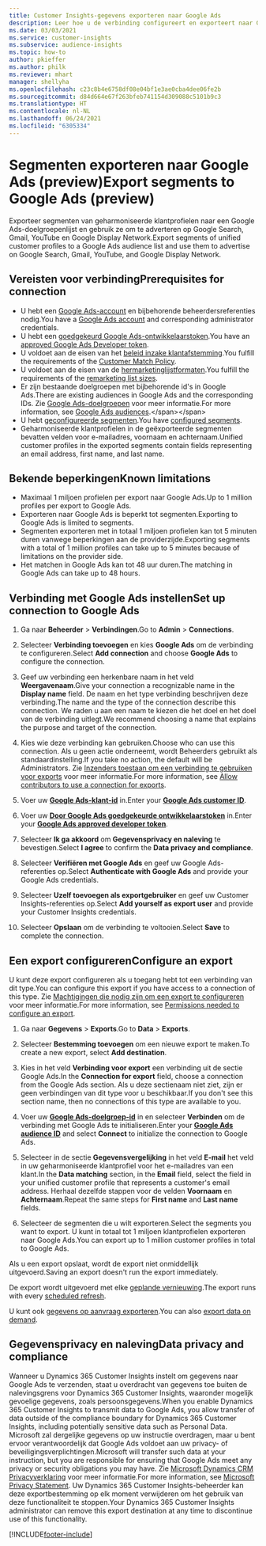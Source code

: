 ```yaml
---
title: Customer Insights-gegevens exporteren naar Google Ads
description: Leer hoe u de verbinding configureert en exporteert naar Google Ads.
ms.date: 03/03/2021
ms.service: customer-insights
ms.subservice: audience-insights
ms.topic: how-to
author: pkieffer
ms.author: philk
ms.reviewer: mhart
manager: shellyha
ms.openlocfilehash: c23c8b4e6758df08e04bf1e3ae0cba4dee06fe2b
ms.sourcegitcommit: d84d664e67f263bfeb741154d309088c5101b9c3
ms.translationtype: HT
ms.contentlocale: nl-NL
ms.lasthandoff: 06/24/2021
ms.locfileid: "6305334"
---
```

# <a name="export-segments-to-google-ads-preview"></a><span data-ttu-id="a2bbc-103">Segmenten exporteren naar Google Ads (preview)</span><span class="sxs-lookup"><span data-stu-id="a2bbc-103">Export segments to Google Ads (preview)</span></span>

<span data-ttu-id="a2bbc-104">Exporteer segmenten van geharmoniseerde klantprofielen naar een Google Ads-doelgroepenlijst en gebruik ze om te adverteren op Google Search, Gmail, YouTube en Google Display Network.</span><span class="sxs-lookup"><span data-stu-id="a2bbc-104">Export segments of unified customer profiles to a Google Ads audience list and use them to advertise on Google Search, Gmail, YouTube, and Google Display Network.</span></span> 

## <a name="prerequisites-for-connection"></a><span data-ttu-id="a2bbc-105">Vereisten voor verbinding</span><span class="sxs-lookup"><span data-stu-id="a2bbc-105">Prerequisites for connection</span></span>

-   <span data-ttu-id="a2bbc-106">U hebt een [Google Ads-account](https://ads.google.com/) en bijbehorende beheerdersreferenties nodig.</span><span class="sxs-lookup"><span data-stu-id="a2bbc-106">You have a [Google Ads account](https://ads.google.com/) and corresponding administrator credentials.</span></span>
-   <span data-ttu-id="a2bbc-107">U hebt een [goedgekeurd Google Ads-ontwikkelaarstoken](https://developers.google.com/google-ads/api/docs/first-call/dev-token).</span><span class="sxs-lookup"><span data-stu-id="a2bbc-107">You have an [approved Google Ads Developer token](https://developers.google.com/google-ads/api/docs/first-call/dev-token).</span></span> 
-   <span data-ttu-id="a2bbc-108">U voldoet aan de eisen van het [beleid inzake klantafstemming](https://support.google.com/adspolicy/answer/6299717).</span><span class="sxs-lookup"><span data-stu-id="a2bbc-108">You fulfill the requirements of the [Customer Match Policy](https://support.google.com/adspolicy/answer/6299717).</span></span>
-   <span data-ttu-id="a2bbc-109">U voldoet aan de eisen van de [hermarketinglijstformaten](https://support.google.com/google-ads/answer/7558048).</span><span class="sxs-lookup"><span data-stu-id="a2bbc-109">You fulfill the requirements of the [remarketing list sizes](https://support.google.com/google-ads/answer/7558048).</span></span>
-   <span data-ttu-id="a2bbc-110">Er zijn bestaande doelgroepen met bijbehorende id's in Google Ads.</span><span class="sxs-lookup"><span data-stu-id="a2bbc-110">There are existing audiences in Google Ads and the corresponding IDs.</span></span> <span data-ttu-id="a2bbc-111">Zie [Google Ads-doelgroepen](https://support.google.com/google-ads/answer/7558048?hl=en#:~:text=Audience%20lists%20is%20a%20section,Display%20Network%20through%20remarketing%20campaigns.) voor meer informatie.</span><span class="sxs-lookup"><span data-stu-id="a2bbc-111">For more information, see [Google Ads audiences](https://support.google.com/google-ads/answer/7558048?hl=en#:~:text=Audience%20lists%20is%20a%20section,Display%20Network%20through%20remarketing%20campaigns.).</span></span>
-   <span data-ttu-id="a2bbc-112">U hebt [geconfigureerde segmenten](segments.md).</span><span class="sxs-lookup"><span data-stu-id="a2bbc-112">You have [configured segments](segments.md).</span></span>
-   <span data-ttu-id="a2bbc-113">Geharmoniseerde klantprofielen in de geëxporteerde segmenten bevatten velden voor e-mailadres, voornaam en achternaam.</span><span class="sxs-lookup"><span data-stu-id="a2bbc-113">Unified customer profiles in the exported segments contain fields representing an email address, first name, and last name.</span></span>

## <a name="known-limitations"></a><span data-ttu-id="a2bbc-114">Bekende beperkingen</span><span class="sxs-lookup"><span data-stu-id="a2bbc-114">Known limitations</span></span>

- <span data-ttu-id="a2bbc-115">Maximaal 1 miljoen profielen per export naar Google Ads.</span><span class="sxs-lookup"><span data-stu-id="a2bbc-115">Up to 1 million profiles per export to Google Ads.</span></span>
- <span data-ttu-id="a2bbc-116">Exporteren naar Google Ads is beperkt tot segmenten.</span><span class="sxs-lookup"><span data-stu-id="a2bbc-116">Exporting to Google Ads is limited to segments.</span></span>
- <span data-ttu-id="a2bbc-117">Segmenten exporteren met in totaal 1 miljoen profielen kan tot 5 minuten duren vanwege beperkingen aan de providerzijde.</span><span class="sxs-lookup"><span data-stu-id="a2bbc-117">Exporting segments with a total of 1 million profiles can take up to 5 minutes because of limitations on the provider side.</span></span> 
- <span data-ttu-id="a2bbc-118">Het matchen in Google Ads kan tot 48 uur duren.</span><span class="sxs-lookup"><span data-stu-id="a2bbc-118">The matching in Google Ads can take up to 48 hours.</span></span>

## <a name="set-up-connection-to-google-ads"></a><span data-ttu-id="a2bbc-119">Verbinding met Google Ads instellen</span><span class="sxs-lookup"><span data-stu-id="a2bbc-119">Set up connection to Google Ads</span></span>

1. <span data-ttu-id="a2bbc-120">Ga naar **Beheerder** > **Verbindingen**.</span><span class="sxs-lookup"><span data-stu-id="a2bbc-120">Go to **Admin** > **Connections**.</span></span>

1. <span data-ttu-id="a2bbc-121">Selecteer **Verbinding toevoegen** en kies **Google Ads** om de verbinding te configureren.</span><span class="sxs-lookup"><span data-stu-id="a2bbc-121">Select **Add connection** and choose **Google Ads** to configure the connection.</span></span>

1. <span data-ttu-id="a2bbc-122">Geef uw verbinding een herkenbare naam in het veld **Weergavenaam**.</span><span class="sxs-lookup"><span data-stu-id="a2bbc-122">Give your connection a recognizable name in the **Display name** field.</span></span> <span data-ttu-id="a2bbc-123">De naam en het type verbinding beschrijven deze verbinding.</span><span class="sxs-lookup"><span data-stu-id="a2bbc-123">The name and the type of the connection describe this connection.</span></span> <span data-ttu-id="a2bbc-124">We raden u aan een naam te kiezen die het doel en het doel van de verbinding uitlegt.</span><span class="sxs-lookup"><span data-stu-id="a2bbc-124">We recommend choosing a name that explains the purpose and target of the connection.</span></span>

1. <span data-ttu-id="a2bbc-125">Kies wie deze verbinding kan gebruiken.</span><span class="sxs-lookup"><span data-stu-id="a2bbc-125">Choose who can use this connection.</span></span> <span data-ttu-id="a2bbc-126">Als u geen actie onderneemt, wordt Beheerders gebruikt als standaardinstelling.</span><span class="sxs-lookup"><span data-stu-id="a2bbc-126">If you take no action, the default will be Administrators.</span></span> <span data-ttu-id="a2bbc-127">Zie [Inzenders toestaan om een verbinding te gebruiken voor exports](connections.md#allow-contributors-to-use-a-connection-for-exports) voor meer informatie.</span><span class="sxs-lookup"><span data-stu-id="a2bbc-127">For more information, see [Allow contributors to use a connection for exports](connections.md#allow-contributors-to-use-a-connection-for-exports).</span></span>

1. <span data-ttu-id="a2bbc-128">Voer uw **[Google Ads-klant-id](https://support.google.com/google-ads/answer/1704344)** in.</span><span class="sxs-lookup"><span data-stu-id="a2bbc-128">Enter your **[Google Ads customer ID](https://support.google.com/google-ads/answer/1704344)**.</span></span>

1. <span data-ttu-id="a2bbc-129">Voer uw **[Door Google Ads goedgekeurde ontwikkelaarstoken](https://developers.google.com/google-ads/api/docs/first-call/dev-token)** in.</span><span class="sxs-lookup"><span data-stu-id="a2bbc-129">Enter your **[Google Ads approved developer token](https://developers.google.com/google-ads/api/docs/first-call/dev-token)**.</span></span>

1. <span data-ttu-id="a2bbc-130">Selecteer **Ik ga akkoord** om **Gegevensprivacy en naleving** te bevestigen.</span><span class="sxs-lookup"><span data-stu-id="a2bbc-130">Select **I agree** to confirm the **Data privacy and compliance**.</span></span>

1. <span data-ttu-id="a2bbc-131">Selecteer **Verifiëren met Google Ads** en geef uw Google Ads-referenties op.</span><span class="sxs-lookup"><span data-stu-id="a2bbc-131">Select **Authenticate with Google Ads** and provide your Google Ads credentials.</span></span>

1. <span data-ttu-id="a2bbc-132">Selecteer **Uzelf toevoegen als exportgebruiker** en geef uw Customer Insights-referenties op.</span><span class="sxs-lookup"><span data-stu-id="a2bbc-132">Select **Add yourself as export user** and provide your Customer Insights credentials.</span></span>

1. <span data-ttu-id="a2bbc-133">Selecteer **Opslaan** om de verbinding te voltooien.</span><span class="sxs-lookup"><span data-stu-id="a2bbc-133">Select **Save** to complete the connection.</span></span> 

## <a name="configure-an-export"></a><span data-ttu-id="a2bbc-134">Een export configureren</span><span class="sxs-lookup"><span data-stu-id="a2bbc-134">Configure an export</span></span>

<span data-ttu-id="a2bbc-135">U kunt deze export configureren als u toegang hebt tot een verbinding van dit type.</span><span class="sxs-lookup"><span data-stu-id="a2bbc-135">You can configure this export if you have access to a connection of this type.</span></span> <span data-ttu-id="a2bbc-136">Zie [Machtigingen die nodig zijn om een export te configureren](export-destinations.md#set-up-a-new-export) voor meer informatie.</span><span class="sxs-lookup"><span data-stu-id="a2bbc-136">For more information, see [Permissions needed to configure an export](export-destinations.md#set-up-a-new-export).</span></span>

1. <span data-ttu-id="a2bbc-137">Ga naar **Gegevens** > **Exports**.</span><span class="sxs-lookup"><span data-stu-id="a2bbc-137">Go to **Data** > **Exports**.</span></span>

1. <span data-ttu-id="a2bbc-138">Selecteer **Bestemming toevoegen** om een nieuwe export te maken.</span><span class="sxs-lookup"><span data-stu-id="a2bbc-138">To create a new export, select **Add destination**.</span></span>

1. <span data-ttu-id="a2bbc-139">Kies in het veld **Verbinding voor export** een verbinding uit de sectie Google Ads.</span><span class="sxs-lookup"><span data-stu-id="a2bbc-139">In the **Connection for export** field, choose a connection from the Google Ads section.</span></span> <span data-ttu-id="a2bbc-140">Als u deze sectienaam niet ziet, zijn er geen verbindingen van dit type voor u beschikbaar.</span><span class="sxs-lookup"><span data-stu-id="a2bbc-140">If you don't see this section name, then no connections of this type are available to you.</span></span>

1. <span data-ttu-id="a2bbc-141">Voer uw **[Google Ads-doelgroep-id](https://support.google.com/google-ads/answer/7558048?hl=en#:~:text=Audience%20lists%20is%20a%20section,Display%20Network%20through%20remarketing%20campaigns.)** in en selecteer **Verbinden** om de verbinding met Google Ads te initialiseren.</span><span class="sxs-lookup"><span data-stu-id="a2bbc-141">Enter your **[Google Ads audience ID](https://support.google.com/google-ads/answer/7558048?hl=en#:~:text=Audience%20lists%20is%20a%20section,Display%20Network%20through%20remarketing%20campaigns.)** and select **Connect** to initialize the connection to Google Ads.</span></span>

1. <span data-ttu-id="a2bbc-142">Selecteer in de sectie **Gegevensvergelijking** in het veld **E-mail** het veld in uw geharmoniseerde klantprofiel voor het e-mailadres van een klant.</span><span class="sxs-lookup"><span data-stu-id="a2bbc-142">In the **Data matching** section, in the **Email** field, select the field in your unified customer profile that represents a customer's email address.</span></span> <span data-ttu-id="a2bbc-143">Herhaal dezelfde stappen voor de velden **Voornaam** en **Achternaam**.</span><span class="sxs-lookup"><span data-stu-id="a2bbc-143">Repeat the same steps for **First name** and **Last name** fields.</span></span>

1. <span data-ttu-id="a2bbc-144">Selecteer de segmenten die u wilt exporteren.</span><span class="sxs-lookup"><span data-stu-id="a2bbc-144">Select the segments you want to export.</span></span> <span data-ttu-id="a2bbc-145">U kunt in totaal tot 1 miljoen klantprofielen exporteren naar Google Ads.</span><span class="sxs-lookup"><span data-stu-id="a2bbc-145">You can export up to 1 million customer profiles in total to Google Ads.</span></span>

<span data-ttu-id="a2bbc-146">Als u een export opslaat, wordt de export niet onmiddellijk uitgevoerd.</span><span class="sxs-lookup"><span data-stu-id="a2bbc-146">Saving an export doesn't run the export immediately.</span></span>

<span data-ttu-id="a2bbc-147">De export wordt uitgevoerd met elke [geplande vernieuwing](system.md#schedule-tab).</span><span class="sxs-lookup"><span data-stu-id="a2bbc-147">The export runs with every [scheduled refresh](system.md#schedule-tab).</span></span> 

<span data-ttu-id="a2bbc-148">U kunt ook [gegevens op aanvraag exporteren](export-destinations.md#run-exports-on-demand).</span><span class="sxs-lookup"><span data-stu-id="a2bbc-148">You can also [export data on demand](export-destinations.md#run-exports-on-demand).</span></span> 

## <a name="data-privacy-and-compliance"></a><span data-ttu-id="a2bbc-149">Gegevensprivacy en naleving</span><span class="sxs-lookup"><span data-stu-id="a2bbc-149">Data privacy and compliance</span></span>

<span data-ttu-id="a2bbc-150">Wanneer u Dynamics 365 Customer Insights instelt om gegevens naar Google Ads te verzenden, staat u overdracht van gegevens toe buiten de nalevingsgrens voor Dynamics 365 Customer Insights, waaronder mogelijk gevoelige gegevens, zoals persoonsgegevens.</span><span class="sxs-lookup"><span data-stu-id="a2bbc-150">When you enable Dynamics 365 Customer Insights to transmit data to Google Ads, you allow transfer of data outside of the compliance boundary for Dynamics 365 Customer Insights, including potentially sensitive data such as Personal Data.</span></span> <span data-ttu-id="a2bbc-151">Microsoft zal dergelijke gegevens op uw instructie overdragen, maar u bent ervoor verantwoordelijk dat Google Ads voldoet aan uw privacy- of beveiligingsverplichtingen.</span><span class="sxs-lookup"><span data-stu-id="a2bbc-151">Microsoft will transfer such data at your instruction, but you are responsible for ensuring that Google Ads meet any privacy or security obligations you may have.</span></span> <span data-ttu-id="a2bbc-152">Zie [Microsoft Dynamics CRM Privacyverklaring](https://go.microsoft.com/fwlink/?linkid=396732) voor meer informatie.</span><span class="sxs-lookup"><span data-stu-id="a2bbc-152">For more information, see [Microsoft Privacy Statement](https://go.microsoft.com/fwlink/?linkid=396732).</span></span>
<span data-ttu-id="a2bbc-153">Uw Dynamics 365 Customer Insights-beheerder kan deze exportbestemming op elk moment verwijderen om het gebruik van deze functionaliteit te stoppen.</span><span class="sxs-lookup"><span data-stu-id="a2bbc-153">Your Dynamics 365 Customer Insights administrator can remove this export destination at any time to discontinue use of this functionality.</span></span>


[!INCLUDE[footer-include](../includes/footer-banner.md)]
